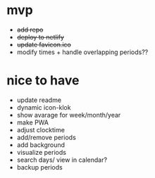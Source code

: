 # mvp

-   ~~add repo~~
-   ~~deploy to netlify~~
-   ~~update favicon.ico~~
-   modify times + handle overlapping periods??

# nice to have

-   update readme
-   dynamic icon-klok
-   show avarage for week/month/year
-   make PWA
-   adjust clocktime
-   add/remove periods
-   add background
-   visualize periods
-   search days/ view in calendar?
-   backup periods
